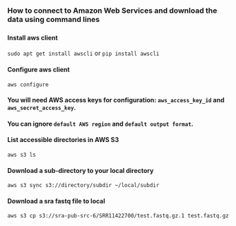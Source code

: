 ### How to connect to Amazon Web Services and download the data using command lines
###
#### Install aws client 
`sudo apt get install awscli` or `pip install awscli`
####
#### Configure aws client
`aws configure`
#### You will need AWS access keys for configuration: `aws_access_key_id` and `aws_secret_access_key`.
#### You can ignore `default AWS region` and `default output format`.
####
#### List accessible directories in AWS S3
`aws s3 ls`
####
#### Download a sub-directory to your local directory
`aws s3 sync s3://directory/subdir ~/local/subdir`
####
#### Download a sra fastq file to local 
`aws s3 cp s3://sra-pub-src-6/SRR11422700/test.fastq.gz.1 test.fastq.gz`
